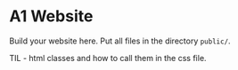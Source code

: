 A1 Website
=================

Build your website here. Put all files in the directory `public/`.


TIL - html classes and how to call them in the css file.